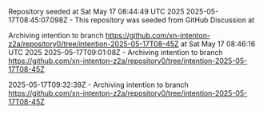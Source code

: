 Repository seeded at Sat May 17 08:44:49 UTC 2025
 2025-05-17T08:45:07.098Z - This repository was seeded from GitHub Discussion  at 

Archiving intentïon to branch https://github.com/xn-intenton-z2a/repository0/tree/intention-2025-05-17T08-45Z at Sat May 17 08:46:16 UTC 2025
2025-05-17T09:01:08Z - Archiving intentïon to branch https://github.com/xn-intenton-z2a/repository0/tree/intention-2025-05-17T08-45Z

2025-05-17T09:32:39Z - Archiving intentïon to branch https://github.com/xn-intenton-z2a/repository0/tree/intention-2025-05-17T08-45Z


